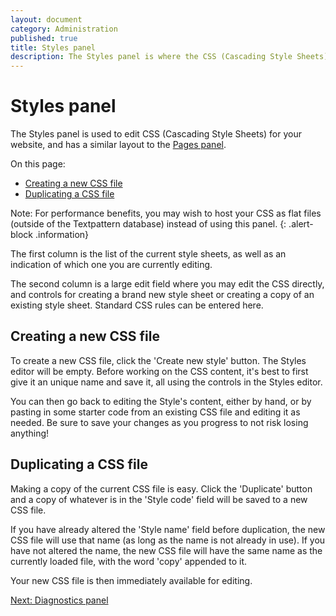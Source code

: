 ```yaml
---
layout: document
category: Administration
published: true
title: Styles panel
description: The Styles panel is where the CSS (Cascading Style Sheets) used within a Textpattern website are created and edited.
---
```


# Styles panel

The Styles panel is used to edit CSS (Cascading Style Sheets) for your website, and has a similar layout to the [Pages panel](https://docs.textpattern.io/administration/pages-panel).

On this page:

* [Creating a new CSS file](#creating-a-new-css-file)
* [Duplicating a CSS file](#duplicating-a-css-file)

Note: For performance benefits, you may wish to host your CSS as flat files (outside of the Textpattern database) instead of using this panel.
{: .alert-block .information}

The first column is the list of the current style sheets, as well as an indication of which one you are currently editing.

The second column is a large edit field where you may edit the CSS directly, and controls for creating a brand new style sheet or creating a copy of an existing style sheet. Standard CSS rules can be entered here.

## Creating a new CSS file

To create a new CSS file, click the 'Create new style' button. The Styles editor will be empty. Before working on the CSS content, it's best to first give it an unique name and save it, all using the controls in the Styles editor.

You can then go back to editing the Style's content, either by hand, or by pasting in some starter code from an existing CSS file and editing it as needed. Be sure to save your changes as you progress to not risk losing anything!

## Duplicating a CSS file

Making a copy of the current CSS file is easy. Click the 'Duplicate' button and a copy of whatever is in the 'Style code' field will be saved to a new CSS file.

If you have already altered the 'Style name' field before duplication, the new CSS file will use that name (as long as the name is not already in use). If you have not altered the name, the new CSS file will have the same name as the currently loaded file, with the word 'copy' appended to it.

Your new CSS file is then immediately available for editing.

[Next: Diagnostics panel](https://docs.textpattern.io/administration/diagnostics-panel)
